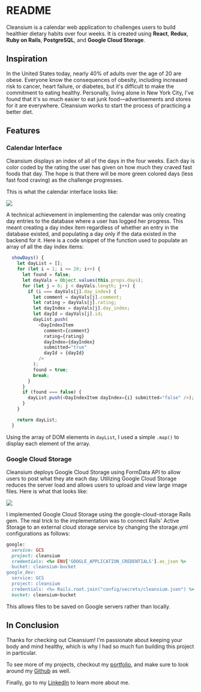 # README

Cleansium is a calendar web application to challenges users to build healthier dietary habits over four weeks. It is created using **React**, **Redux**, **Ruby on Rails**, **PostgreSQL**, and **Google Cloud Storage**.

## Inspiration

In the United States today, nearly 40% of adults over the age of 20 are obese. Everyone know the consequences of obesity, including increased risk to cancer, heart failure, or diabetes, but it's difficult to make the commitment to eating healthy. Personally, living alone in New York City, I've found that it's so much easier to eat junk food—advertisements and stores for it are everywhere. Cleansium works to start the process of practicing a better diet.

## Features

### Calendar Interface

Cleansium displays an index of all of the days in the four weeks. Each day is color coded by the rating the user has given on how much they craved fast foods that day. The hope is that there will be more green colored days (less fast food craving) as the challenge progresses.

This is what the calendar interface looks like:

![](days_index_demo.gif)

A technical achievement in implementing the calendar was only creating day entries to the database where a user has logged her progress. This meant creating a day index item regardless of whether an entry in the database existed, and populating a day only if the data existed in the backend for it. Here is a code snippet of the function used to populate an array of all the day index items:

```JavaScript 
  showDays() {
    let dayList = [];
    for (let i = 1; i <= 28; i++) {
      let found = false;
      let dayVals = Object.values(this.props.days);
      for (let j = 0; j < dayVals.length; j++) {
        if (i === dayVals[j].day_index) {
          let comment = dayVals[j].comment;
          let rating = dayVals[j].rating;
          let dayIndex = dayVals[j].day_index;
          let dayId = dayVals[j].id;
          dayList.push(
            <DayIndexItem
              comment={comment}
              rating={rating}
              dayIndex={dayIndex}
              submitted="true"
              dayId = {dayId}
            />
          );
          found = true;
          break;
        }
      }
      if (found === false) {
        dayList.push(<DayIndexItem dayIndex={i} submitted="false" />);
      }
    }

    return dayList;
  }
```

Using the array of DOM elements in `dayList`, I used a simple `.map()` to display each element of the array.

### Google Cloud Storage

Cleansium deploys Google Cloud Storage using FormData API to allow users to post what they ate each day. Utilizing Google Cloud Storage reduces the server load and allows users to upload and view large image files. Here is what that looks like:

![](photo_upload_demo.gif)

I implemented Google Cloud Storage using the google-cloud-storage Rails gem. The real trick to the implementation was to connect Rails' Active Storage to an external cloud storage service by changing the storage.yml configurations as follows:

```Ruby
google:
  service: GCS
  project: cleansium
  credentials: <%= ENV['GOOGLE_APPLICATION_CREDENTIALS'].as_json %>
  bucket: cleansium-bucket
google_dev:
  service: GCS
  project: cleansium
  credentials: <%= Rails.root.join("config/secrets/cleansium.json") %>
  bucket: cleansium-bucket
```

This allows files to be saved on Google servers rather than locally.

## In Conclusion

Thanks for checking out Cleansium! I'm passionate about keeping your body and mind healthy, which is why I had so much fun building this project in particular.

To see more of my projects, checkout my [portfolio](https://jc4883.github.io/), and make sure to look around my [Github](https://github.com/jc4883) as well.

Finally, go to my [LinkedIn](https://www.linkedin.com/in/peterchoi24/) to learn more about me.
    
